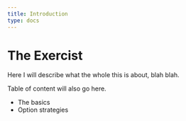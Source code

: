 ```yaml
---
title: Introduction
type: docs
---
```


# The Exercist

Here I will describe what the whole this is about, blah blah.

Table of content will also go here.

* The basics
* Option strategies

